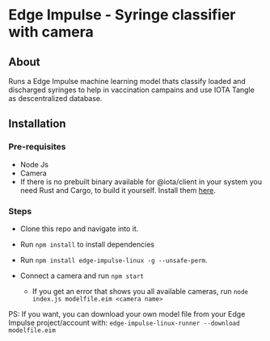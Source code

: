 # Edge Impulse - Syringe classifier with camera


## About

Runs a Edge Impulse machine learning model thats classify loaded and discharged syringes to help in vaccination campains and use IOTA Tangle as descentralized database.


## Installation

### Pre-requisites

* Node Js
* Camera
* If there is no prebuilt binary available for @iota/client in your system you need Rust and Cargo, to build it yourself. Install them [here](https://doc.rust-lang.org/cargo/getting-started/installation.html).

### Steps

* Clone this repo and navigate into it.
* Run ```npm install``` to install dependencies
* Run  ```npm install edge-impulse-linux -g --unsafe-perm```.



* Connect a camera and run ```npm start```
  * If you get an error that shows you all available cameras, run ```node index.js modelfile.eim <camera name>```


PS: If you want, you can download your own model file from your Edge Impulse project/account with: ```edge-impulse-linux-runner --download modelfile.eim```




